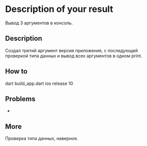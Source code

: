 # Description of your result

Вывод 3 аргументов в консоль.

## Description

Создал третий аргумент версия приложения, с последующей проверкой типа данных и вывод всех аргументов в одном print.

## How to

dart build_app.dart ios release 10

## Problems

-

## More

Проверка типа данных, наверное.

